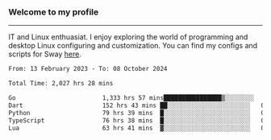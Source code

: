 ### Welcome to my profile

---

IT and Linux enthuasiat. I enjoy exploring the world of programming and desktop Linux configuring and customization. You can find my configs and scripts for Sway [here](https://github.com/uroborosq/mess-of-linux-configurations).

<!-- <div display="block">
 	<img align="left" width="48%" alt="isocalendar" src=".github/metrics/isocalendar_metrics.svg" />
	<img align="center" width="48%" alt="contributions" src=".github/metrics/contributions_metrics.svg" />
	<img align="center" alt="languages" src=".github/metrics/languages_metrics.svg" />
</div> -->

<!-- ![](https://komarev.com/ghpvc/?username=uroborosq&color=success&style=flat-square) -->
<!-- [](https://img.shields.io/github/last-commit/uroborosq/uroborosq?label=Profile%20updated&style=flat-square) -->

<!--START_SECTION:waka-->

```txt
From: 13 February 2023 - To: 08 October 2024

Total Time: 2,027 hrs 28 mins

Go                        1,333 hrs 57 mins████████████████▒░░░░░░░░   65.09 %
Dart                      152 hrs 43 mins ██░░░░░░░░░░░░░░░░░░░░░░░   07.45 %
Python                    79 hrs 39 mins  █░░░░░░░░░░░░░░░░░░░░░░░░   03.89 %
TypeScript                76 hrs 38 mins  █░░░░░░░░░░░░░░░░░░░░░░░░   03.74 %
Lua                       63 hrs 41 mins  ▓░░░░░░░░░░░░░░░░░░░░░░░░   03.11 %
```

<!--END_SECTION:waka-->
